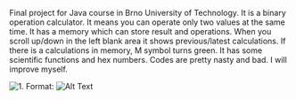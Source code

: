 Final project for Java course in Brno University of Technology. It is a binary operation calculator.
It means you can operate only two values at the same time.
It has a memory which can store result and operations.
When you scroll up/down in the left blank area it shows previous/latest calculations.
If there is a calculations in memory, M symbol turns green.
It has some scientific functions and hex numbers.
Codes are pretty nasty and bad. I will improve myself.

![1.](https://ibb.co/NNjszhJ)
Format: ![Alt Text](jpg)
